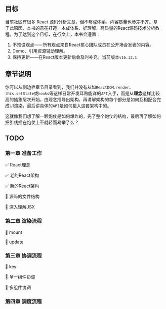 ## 目标

当前社区有很多 React 源码分析文章，但不够成体系，内容质量也参差不齐。基于此原因，本书的意在打造一本成体系、好理解、高质量的React源码技术分析教程。为了达到这个目标，在行文上，本书会遵循：

1. 不预设观点——所有观点来自React核心团队成员在公开场合发表的内容。
2. Demo、引用资源辅助理解。
3. 保持更新——在React版本更新后会及时补充。当前版本`v16.13.1`

## 章节说明
你可以从侧边栏章节目录看到，我们并没有从如`ReactDOM.render`、`this.setState`或`hooks`等这样日常开发耳熟能详的`API`入手，而是从**理念**这样比较高的抽象层次开始，由理念推导出架构，再讲解架构的每个部分是如何互相配合完成UI渲染，最后讲具体的`API`是如何接入这套架构中的。

这就像我们想了解一颗炮仗是如何爆炸的，先了整个炮仗的结构，最后再了解如何把引线插在炮仗上不就轻而易举了么？

## TODO

### 第一章 准备工作

✅ React理念

✅ 老的React架构

✅ 新的React架构

:black_square_button: 源码的文件结构

:black_square_button: 深入理解JSX

### 第二章 渲染流程

:black_square_button: mount

:black_square_button: update

### 第三章 协调流程

:black_square_button: key

:black_square_button: 单一组件协调

:black_square_button: 多组件协调

### 第四章 调度流程